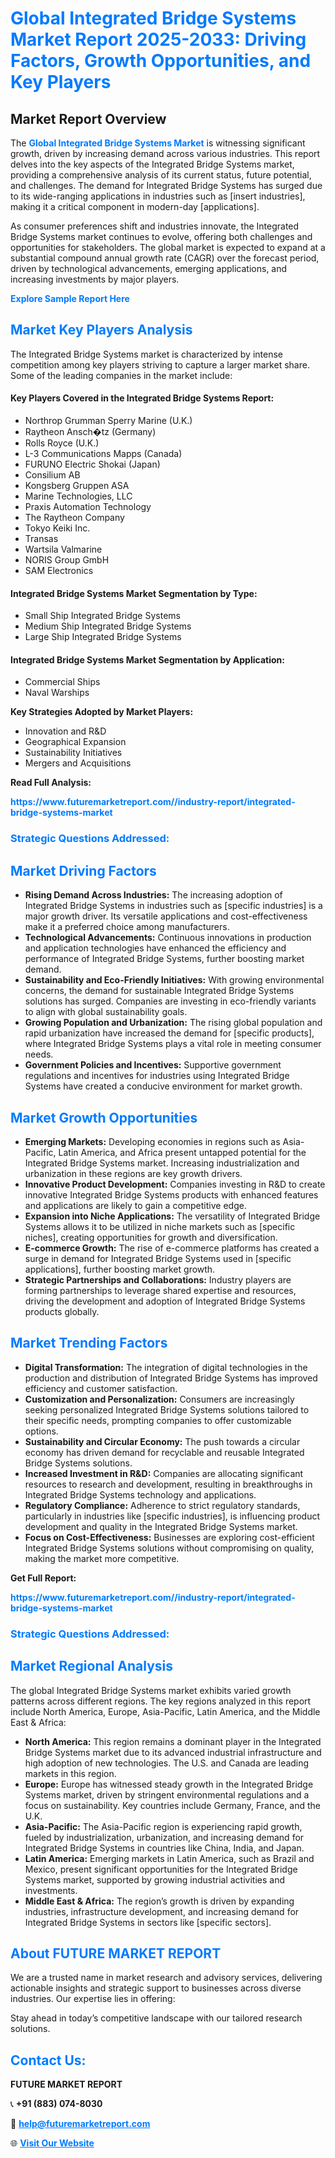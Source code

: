 <h1 style="color: #007BFF;">Global Integrated Bridge Systems Market Report 2025-2033: Driving Factors, Growth Opportunities, and Key Players</h1>

<section id="overview">
<h2>Market Report Overview</h2>
<p>The <a href="https://www.futuremarketreport.com//industry-report/integrated-bridge-systems-market" style="color: #007BFF; text-decoration: none;"><strong>Global Integrated Bridge Systems Market</strong></a> is witnessing significant growth, driven by increasing demand across various industries. This report delves into the key aspects of the Integrated Bridge Systems market, providing a comprehensive analysis of its current status, future potential, and challenges. The demand for Integrated Bridge Systems has surged due to its wide-ranging applications in industries such as [insert industries], making it a critical component in modern-day [applications].</p>
<p>As consumer preferences shift and industries innovate, the Integrated Bridge Systems market continues to evolve, offering both challenges and opportunities for stakeholders. The global market is expected to expand at a substantial compound annual growth rate (CAGR) over the forecast period, driven by technological advancements, emerging applications, and increasing investments by major players.</p>
</section>

<section id="overview">
<p><a href="https://www.futuremarketreport.com//request-sample/reportId=90708" style="color: #007BFF; text-decoration: none;"><strong>Explore Sample Report Here</strong></a></p>
</section>

<section id="key-players">
<h2 style="color: #007BFF;">Market Key Players Analysis</h2>
<p>The Integrated Bridge Systems market is characterized by intense competition among key players striving to capture a larger market share. Some of the leading companies in the market include:</p>
<h4>Key Players Covered in the Integrated Bridge Systems Report:</h4>
<ul><li>Northrop Grumman Sperry Marine (U.K.)</li><li>Raytheon Ansch�tz (Germany)</li><li>Rolls Royce (U.K.)</li><li>L-3 Communications Mapps (Canada)</li><li>FURUNO Electric Shokai (Japan)</li><li>Consilium AB</li><li>Kongsberg Gruppen ASA</li><li>Marine Technologies, LLC</li><li>Praxis Automation Technology</li><li>The Raytheon Company</li><li>Tokyo Keiki Inc.</li><li>Transas</li><li>Wartsila Valmarine</li><li>NORIS Group GmbH</li><li>SAM Electronics</li></ul>
<h4>Integrated Bridge Systems Market Segmentation by Type:</h4>
<ul><li>Small Ship Integrated Bridge Systems</li><li>Medium Ship Integrated Bridge Systems</li><li>Large Ship Integrated Bridge Systems</li></ul>

<h4>Integrated Bridge Systems Market Segmentation by Application:</h4>
<ul><li>Commercial Ships</li><li>Naval Warships</li></ul>
<p><strong>Key Strategies Adopted by Market Players:</strong></p>
<ul>
<li>Innovation and R&D</li>
<li>Geographical Expansion</li>
<li>Sustainability Initiatives</li>
<li>Mergers and Acquisitions</li>
</ul>
</section>

<section>
<p><strong>Read Full Analysis: </strong></p><a href="https://www.futuremarketreport.com//industry-report/integrated-bridge-systems-market" style="color: #007BFF; text-decoration: none;"><strong>https://www.futuremarketreport.com//industry-report/integrated-bridge-systems-market</strong></a>
<h3 style="color: #007BFF;">Strategic Questions Addressed:</h3>
</section>

<section id="driving-factors">
<h2 style="color: #007BFF;">Market Driving Factors</h2>
<ul>
<li><strong>Rising Demand Across Industries:</strong> The increasing adoption of Integrated Bridge Systems in industries such as [specific industries] is a major growth driver. Its versatile applications and cost-effectiveness make it a preferred choice among manufacturers.</li>
<li><strong>Technological Advancements:</strong> Continuous innovations in production and application technologies have enhanced the efficiency and performance of Integrated Bridge Systems, further boosting market demand.</li>
<li><strong>Sustainability and Eco-Friendly Initiatives:</strong> With growing environmental concerns, the demand for sustainable Integrated Bridge Systems solutions has surged. Companies are investing in eco-friendly variants to align with global sustainability goals.</li>
<li><strong>Growing Population and Urbanization:</strong> The rising global population and rapid urbanization have increased the demand for [specific products], where Integrated Bridge Systems plays a vital role in meeting consumer needs.</li>
<li><strong>Government Policies and Incentives:</strong> Supportive government regulations and incentives for industries using Integrated Bridge Systems have created a conducive environment for market growth.</li>
</ul>
</section>

<section id="growth-opportunities">
<h2 style="color: #007BFF;">Market Growth Opportunities</h2>
<ul>
<li><strong>Emerging Markets:</strong> Developing economies in regions such as Asia-Pacific, Latin America, and Africa present untapped potential for the Integrated Bridge Systems market. Increasing industrialization and urbanization in these regions are key growth drivers.</li>
<li><strong>Innovative Product Development:</strong> Companies investing in R&D to create innovative Integrated Bridge Systems products with enhanced features and applications are likely to gain a competitive edge.</li>
<li><strong>Expansion into Niche Applications:</strong> The versatility of Integrated Bridge Systems allows it to be utilized in niche markets such as [specific niches], creating opportunities for growth and diversification.</li>
<li><strong>E-commerce Growth:</strong> The rise of e-commerce platforms has created a surge in demand for Integrated Bridge Systems used in [specific applications], further boosting market growth.</li>
<li><strong>Strategic Partnerships and Collaborations:</strong> Industry players are forming partnerships to leverage shared expertise and resources, driving the development and adoption of Integrated Bridge Systems products globally.</li>
</ul>
</section>

<section id="trending-factors">
<h2 style="color: #007BFF;">Market Trending Factors</h2>
<ul>
<li><strong>Digital Transformation:</strong> The integration of digital technologies in the production and distribution of Integrated Bridge Systems has improved efficiency and customer satisfaction.</li>
<li><strong>Customization and Personalization:</strong> Consumers are increasingly seeking personalized Integrated Bridge Systems solutions tailored to their specific needs, prompting companies to offer customizable options.</li>
<li><strong>Sustainability and Circular Economy:</strong> The push towards a circular economy has driven demand for recyclable and reusable Integrated Bridge Systems solutions.</li>
<li><strong>Increased Investment in R&D:</strong> Companies are allocating significant resources to research and development, resulting in breakthroughs in Integrated Bridge Systems technology and applications.</li>
<li><strong>Regulatory Compliance:</strong> Adherence to strict regulatory standards, particularly in industries like [specific industries], is influencing product development and quality in the Integrated Bridge Systems market.</li>
<li><strong>Focus on Cost-Effectiveness:</strong> Businesses are exploring cost-efficient Integrated Bridge Systems solutions without compromising on quality, making the market more competitive.</li>
</ul>
</section>

<section>
<p><strong>Get Full Report: </strong></p><a href="https://www.futuremarketreport.com//industry-report/integrated-bridge-systems-market" style="color: #007BFF; text-decoration: none;"><strong>https://www.futuremarketreport.com//industry-report/integrated-bridge-systems-market</strong></a>
<h3 style="color: #007BFF;">Strategic Questions Addressed:</h3>
</section>


<section id="regional-analysis">
<h2 style="color: #007BFF;">Market Regional Analysis</h2>
<p>The global Integrated Bridge Systems market exhibits varied growth patterns across different regions. The key regions analyzed in this report include North America, Europe, Asia-Pacific, Latin America, and the Middle East & Africa:</p>
<ul>
<li><strong>North America:</strong> This region remains a dominant player in the Integrated Bridge Systems market due to its advanced industrial infrastructure and high adoption of new technologies. The U.S. and Canada are leading markets in this region.</li>
<li><strong>Europe:</strong> Europe has witnessed steady growth in the Integrated Bridge Systems market, driven by stringent environmental regulations and a focus on sustainability. Key countries include Germany, France, and the U.K.</li>
<li><strong>Asia-Pacific:</strong> The Asia-Pacific region is experiencing rapid growth, fueled by industrialization, urbanization, and increasing demand for Integrated Bridge Systems in countries like China, India, and Japan.</li>
<li><strong>Latin America:</strong> Emerging markets in Latin America, such as Brazil and Mexico, present significant opportunities for the Integrated Bridge Systems market, supported by growing industrial activities and investments.</li>
<li><strong>Middle East & Africa:</strong> The region’s growth is driven by expanding industries, infrastructure development, and increasing demand for Integrated Bridge Systems in sectors like [specific sectors].</li>
</ul>
</section>

<footer>
<h2 style="color: #007BFF;">About FUTURE MARKET REPORT</h2>
<p>We are a trusted name in market research and advisory services, delivering actionable insights and strategic support to businesses across diverse industries. Our expertise lies in offering:</p>

<p>Stay ahead in today’s competitive landscape with our tailored research solutions.</p>

<h2 style="color: #007BFF;">Contact Us:</h2>
<p><strong>FUTURE MARKET REPORT</strong></p>
<p>📞 <strong>+91 (883) 074-8030</strong></p>
<p>📧 <strong><a href="mailto:help@futuremarketreport.com" style="color: #007BFF;">help@futuremarketreport.com</a></strong></p>
<p>🌐 <strong><a href="https://www.futuremarketreport.com/" style="color: #007BFF;">Visit Our Website</a></strong></p>
</footer>